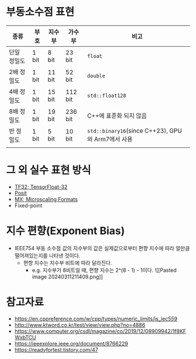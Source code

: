 # 부동소수점 표현

| 종류     | 부호    | 지수부    | 가수부     | 비고                                           |
| ------ | ----- | ------ | ------- | -------------------------------------------- |
| 단일 정밀도 | 1 bit | 8 bit  | 23 bit  | `float`                                      |
| 2배 정밀도 | 1 bit | 11 bit | 52 bit  | `double`                                     |
| 4배 정밀도 | 1 bit | 15 bit | 112 bit | `std::float128`                              |
| 8배 정밀도 | 1 bit | 19 bit | 236 bit | C++에 표준화 되지 않음                               |
| 반 정밀도  | 1 bit | 5 bit  | 10 bit  | `std::binary16`(since C++23), GPU와 Arm7에서 사용 |
|        |       |        |         |                                              |

# 그 외 실수 표현 방식
- [TF32; TensorFloat-32](https://blogs.nvidia.co.kr/2020/05/22/tensorfloat-32-precision-format/)
- [Posit](https://spectrum.ieee.org/floating-point-numbers-posits-processor)
- [MX; Microscaling Formats](https://www.opencompute.org/documents/ocp-microscaling-formats-mx-v1-0-spec-final-pdf)
- Fixed-point

# 지수 편향(Exponent Bias)
- IEEE754 부동 소수점 값의 지수부의 값은 실제값으로부터 편향 지수에 따라 얼만큼 떨어져있는지를 나타낸 것이다.
	- 편향 지수는 지수부 비트에 따라 달라진다.
		- e.g. 지수부가 8비트일 때, 편향 지수는 2^(8 - 1) - 1이다.
![[Pasted image 20240311211409.png]]

# 참고자료
- https://en.cppreference.com/w/cpp/types/numeric_limits/is_iec559
- http://www.ktword.co.kr/test/view/view.php?no=4886
- https://www.computer.org/csdl/magazine/co/2019/12/08909942/1f8KFWxbTCU
- https://ieeexplore.ieee.org/document/8766229
- https://readyfortest.tistory.com/47